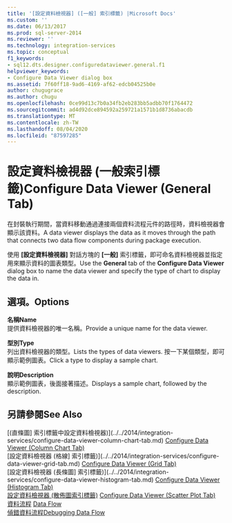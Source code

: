 ```yaml
---
title: '[設定資料檢視器] ([一般] 索引標籤) |Microsoft Docs'
ms.custom: ''
ms.date: 06/13/2017
ms.prod: sql-server-2014
ms.reviewer: ''
ms.technology: integration-services
ms.topic: conceptual
f1_keywords:
- sql12.dts.designer.configuredataviewer.general.f1
helpviewer_keywords:
- Configure Data Viewer dialog box
ms.assetid: 7f60ff18-9ad6-4169-af62-edcb04525b0e
author: chugugrace
ms.author: chugu
ms.openlocfilehash: 0ce99d13c7b0a34fb2eb283bb5adbb70f1764472
ms.sourcegitcommit: ad4d92dce894592a259721a1571b1d8736abacdb
ms.translationtype: MT
ms.contentlocale: zh-TW
ms.lasthandoff: 08/04/2020
ms.locfileid: "87597285"
---
```

# <a name="configure-data-viewer-general-tab"></a><span data-ttu-id="9ef9a-102">設定資料檢視器 (一般索引標籤)</span><span class="sxs-lookup"><span data-stu-id="9ef9a-102">Configure Data Viewer (General Tab)</span></span>
  <span data-ttu-id="9ef9a-103">在封裝執行期間，當資料移動通過連接兩個資料流程元件的路徑時，資料檢視器會顯示該資料。</span><span class="sxs-lookup"><span data-stu-id="9ef9a-103">A data viewer displays the data as it moves through the path that connects two data flow components during package execution.</span></span>  
  
 <span data-ttu-id="9ef9a-104">使用 **[設定資料檢視器]** 對話方塊的 **[一般]** 索引標籤，即可命名資料檢視器並指定用來顯示資料的圖表類型。</span><span class="sxs-lookup"><span data-stu-id="9ef9a-104">Use the **General** tab of the **Configure Data Viewer** dialog box to name the data viewer and specify the type of chart to display the data in.</span></span>  
  
## <a name="options"></a><span data-ttu-id="9ef9a-105">選項。</span><span class="sxs-lookup"><span data-stu-id="9ef9a-105">Options</span></span>  
 <span data-ttu-id="9ef9a-106">**名稱**</span><span class="sxs-lookup"><span data-stu-id="9ef9a-106">**Name**</span></span>  
 <span data-ttu-id="9ef9a-107">提供資料檢視器的唯一名稱。</span><span class="sxs-lookup"><span data-stu-id="9ef9a-107">Provide a unique name for the data viewer.</span></span>  
  
 <span data-ttu-id="9ef9a-108">**型別**</span><span class="sxs-lookup"><span data-stu-id="9ef9a-108">**Type**</span></span>  
 <span data-ttu-id="9ef9a-109">列出資料檢視器的類型。</span><span class="sxs-lookup"><span data-stu-id="9ef9a-109">Lists the types of data viewers.</span></span> <span data-ttu-id="9ef9a-110">按一下某個類型，即可顯示範例圖表。</span><span class="sxs-lookup"><span data-stu-id="9ef9a-110">Click a type to display a sample chart.</span></span>  
  
 <span data-ttu-id="9ef9a-111">**說明**</span><span class="sxs-lookup"><span data-stu-id="9ef9a-111">**Description**</span></span>  
 <span data-ttu-id="9ef9a-112">顯示範例圖表，後面接著描述。</span><span class="sxs-lookup"><span data-stu-id="9ef9a-112">Displays a sample chart, followed by the description.</span></span>  
  
## <a name="see-also"></a><span data-ttu-id="9ef9a-113">另請參閱</span><span class="sxs-lookup"><span data-stu-id="9ef9a-113">See Also</span></span>  
 <span data-ttu-id="9ef9a-114">[&#40;直條圖] 索引標籤中設定資料檢視器&#41;](../../2014/integration-services/configure-data-viewer-column-chart-tab.md) </span><span class="sxs-lookup"><span data-stu-id="9ef9a-114">[Configure Data Viewer &#40;Column Chart Tab&#41;](../../2014/integration-services/configure-data-viewer-column-chart-tab.md) </span></span>  
 <span data-ttu-id="9ef9a-115">[設定資料檢視器 &#40;格線] 索引標籤&#41;](../../2014/integration-services/configure-data-viewer-grid-tab.md) </span><span class="sxs-lookup"><span data-stu-id="9ef9a-115">[Configure Data Viewer &#40;Grid Tab&#41;](../../2014/integration-services/configure-data-viewer-grid-tab.md) </span></span>  
 <span data-ttu-id="9ef9a-116">[設定資料檢視器 &#40;長條圖] 索引標籤&#41;](../../2014/integration-services/configure-data-viewer-histogram-tab.md) </span><span class="sxs-lookup"><span data-stu-id="9ef9a-116">[Configure Data Viewer &#40;Histogram Tab&#41;](../../2014/integration-services/configure-data-viewer-histogram-tab.md) </span></span>  
 <span data-ttu-id="9ef9a-117">[設定資料檢視器 &#40;散佈圖索引標籤&#41;](../../2014/integration-services/configure-data-viewer-scatter-plot-tab.md) </span><span class="sxs-lookup"><span data-stu-id="9ef9a-117">[Configure Data Viewer &#40;Scatter Plot Tab&#41;](../../2014/integration-services/configure-data-viewer-scatter-plot-tab.md) </span></span>  
 <span data-ttu-id="9ef9a-118">[資料流程](data-flow/data-flow.md) </span><span class="sxs-lookup"><span data-stu-id="9ef9a-118">[Data Flow](data-flow/data-flow.md) </span></span>  
 [<span data-ttu-id="9ef9a-119">偵錯資料流程</span><span class="sxs-lookup"><span data-stu-id="9ef9a-119">Debugging Data Flow</span></span>](troubleshooting/debugging-data-flow.md)  
  
  
